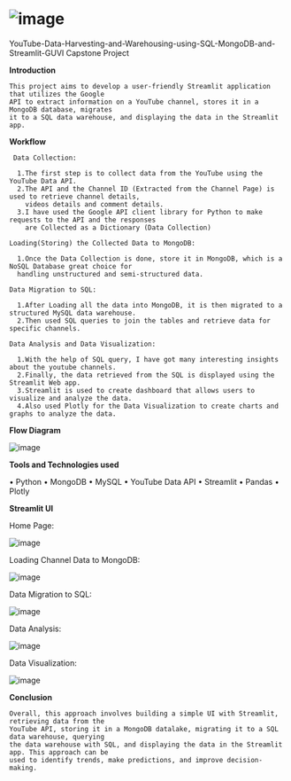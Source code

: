 # ![image](https://github.com/Praba-Murugesan/YouTube-Data-Harvesting-and-Warehousing-using-SQL-MongoDB-and-Streamlit/assets/137065152/173e4b1e-33db-4247-ba83-13648155f01c)
YouTube-Data-Harvesting-and-Warehousing-using-SQL-MongoDB-and-Streamlit-GUVI Capstone Project

**Introduction**

    This project aims to develop a user-friendly Streamlit application that utilizes the Google 
    API to extract information on a YouTube channel, stores it in a MongoDB database, migrates 
    it to a SQL data warehouse, and displaying the data in the Streamlit app.

**Workflow**

     Data Collection:
  
      1.The first step is to collect data from the YouTube using the YouTube Data API. 
      2.The API and the Channel ID (Extracted from the Channel Page) is used to retrieve channel details, 
        videos details and comment details. 
      3.I have used the Google API client library for Python to make requests to the API and the responses 
        are Collected as a Dictionary (Data Collection)
        
    Loading(Storing) the Collected Data to MongoDB:
  
      1.Once the Data Collection is done, store it in MongoDB, which is a NoSQL Database great choice for 
      handling unstructured and semi-structured data.
      
    Data Migration to SQL:
  
      1.After Loading all the data into MongoDB, it is then migrated to a structured MySQL data warehouse.
      2.Then used SQL queries to join the tables and retrieve data for specific channels.
      
    Data Analysis and Data Visualization:
  
      1.With the help of SQL query, I have got many interesting insights about the youtube channels.
      2.Finally, the data retrieved from the SQL is displayed using the Streamlit Web app.
      3.Streamlit is used to create dashboard that allows users to visualize and analyze the data. 
      4.Also used Plotly for the Data Visualization to create charts and graphs to analyze the data.


**Flow Diagram**

![image](https://github.com/Praba-Murugesan/YouTube-Data-Harvesting-and-Warehousing-using-SQL-MongoDB-and-Streamlit/assets/137065152/9857a6a0-291f-4e85-872e-05ef06560599)
    
**Tools and Technologies used**

•	Python
•	MongoDB
•	MySQL
•	YouTube Data API
•	Streamlit
•	Pandas
•	Plotly

**Streamlit UI**

Home Page:

![image](https://github.com/Praba-Murugesan/YouTube-Data-Harvesting-and-Warehousing-using-SQL-MongoDB-and-Streamlit/assets/137065152/9837b8af-fd99-4833-bdbb-f075d1c6d6ad)

Loading Channel Data to MongoDB:

![image](https://github.com/Praba-Murugesan/YouTube-Data-Harvesting-and-Warehousing-using-SQL-MongoDB-and-Streamlit/assets/137065152/1ae24db2-4365-422c-a9cc-32e45ef56544)

Data Migration to SQL:

![image](https://github.com/Praba-Murugesan/YouTube-Data-Harvesting-and-Warehousing-using-SQL-MongoDB-and-Streamlit/assets/137065152/05073574-9b30-4487-9bb9-d4cb94f6c088)

Data Analysis:

![image](https://github.com/Praba-Murugesan/YouTube-Data-Harvesting-and-Warehousing-using-SQL-MongoDB-and-Streamlit/assets/137065152/3bf5895f-7da1-4a40-80fd-61f2d4918a2e)

Data Visualization:

![image](https://github.com/Praba-Murugesan/YouTube-Data-Harvesting-and-Warehousing-using-SQL-MongoDB-and-Streamlit/assets/137065152/c1df5061-9f07-408f-aea7-b32c05e3a036)


**Conclusion**

    Overall, this approach involves building a simple UI with Streamlit, retrieving data from the 
    YouTube API, storing it in a MongoDB datalake, migrating it to a SQL data warehouse, querying 
    the data warehouse with SQL, and displaying the data in the Streamlit app. This approach can be 
    used to identify trends, make predictions, and improve decision-making.




